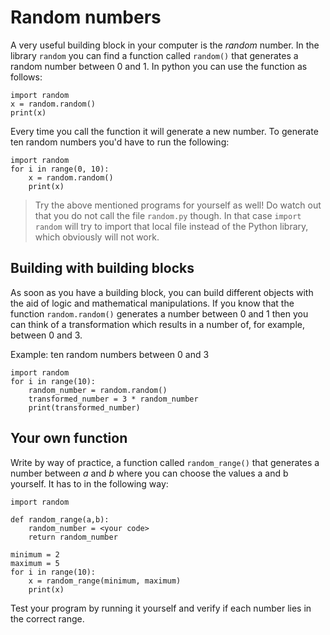 # Random numbers

A very useful building block in your computer is the *random* number. In the library `random` you can find a function called `random()` that generates a random number between 0 and 1. In python you can use the function as follows:

    import random
    x = random.random()
    print(x)

Every time you call the function it will generate a new number. To generate ten random numbers you'd have to run the following:

    import random
    for i in range(0, 10):
        x = random.random()
        print(x)

> Try the above mentioned programs for yourself as well! Do watch out that you do not call the file `random.py` though. In that case `import random` will try to import that local file instead of the Python library, which obviously will not work.

## Building with building blocks

As soon as you have a building block, you can build different objects with the aid of logic and mathematical manipulations. If you know that the function `random.random()` generates a number between 0 and 1 then you can think of a transformation which results in a number of, for example, between 0 and 3.

Example: ten random numbers between 0 and 3 

    import random
    for i in range(10):
        random_number = random.random()
        transformed_number = 3 * random_number
        print(transformed_number)

## Your own function

Write by way of practice, a function called `random_range()` that generates a number between *a* and *b* where you can choose the values a and b yourself. It has to in the following way:

    import random
    
    def random_range(a,b):
        random_number = <your code>
        return random_number
    
    minimum = 2
    maximum = 5
    for i in range(10):
        x = random_range(minimum, maximum)
        print(x)

Test your program by running it yourself and verify if each number lies in the correct range.
